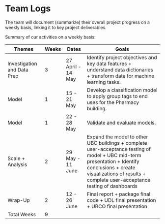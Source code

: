 # Team Logs

The team will document (summarize) their overall project progress on a weekly basis, linking it to key project deliverables. 

Summary of our activities on a weekly basis:

| Themes | Weeks | Dates  | Goals  |
| ------------- | ------------- | ------------- | -----------| 
|Investigation and Data Prep|3|27 April - 14 May| Identify project objectives and key data features + understand data dictionaries + transform data for machine learning tasks.|
|Model|1|15 - 21 May|Develop a classification model to apply group tags to end uses for the Pharmacy building.|
|Model|1|22 - 28 May|Validate and evaluate models.|
|Scale + Analysis|2|29 May - 11 June|Expand the model to other UBC buildings + complete user-acceptance testing of model + UBC mid-term presentation + Identify conclusions + create visualizations of results + complete user-acceptance testing of dashboards|
|Wrap-Up|2|12 - 26 June|Final report + package final code + UDL final presentation + UBCO final presentation|
|Total Weeks|9|||

